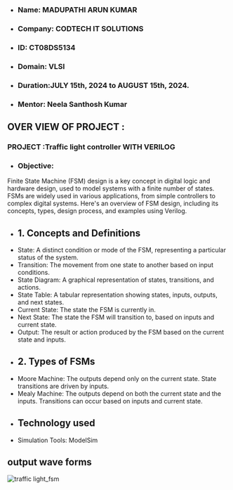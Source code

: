 - ### Name: MADUPATHI ARUN KUMAR
- ### Company:  CODTECH IT SOLUTIONS
- ### ID:  CT08DS5134
- ### Domain: VLSI
- ### Duration:JULY 15th, 2024 to AUGUST 15th, 2024.
- ### Mentor: Neela Santhosh Kumar
## OVER VIEW OF PROJECT :
### PROJECT :Traffic light controller WITH VERILOG
- ### Objective:
 Finite State Machine (FSM) design is a key concept in digital logic and hardware design, used to model systems with a finite number of states.
 FSMs are widely used in various applications, from simple controllers to complex digital systems. Here's an overview of FSM design, including its concepts, types, design process, and examples using Verilog.
- ## 1. Concepts and Definitions
- State: A distinct condition or mode of the FSM, representing a particular status of the system.
- Transition: The movement from one state to another based on input conditions.
- State Diagram: A graphical representation of states, transitions, and actions.
- State Table: A tabular representation showing states, inputs, outputs, and next states.
- Current State: The state the FSM is currently in.
- Next State: The state the FSM will transition to, based on inputs and current state.
- Output: The result or action produced by the FSM based on the current state and inputs.
- ## 2. Types of FSMs
- Moore Machine: The outputs depend only on the current state. State transitions are driven by inputs.
- Mealy Machine: The outputs depend on both the current state and the inputs. Transitions can occur based on inputs and current state.
- ## Technology used
- Simulation Tools: ModelSim
 ## output wave forms
 ![traffic light_fsm](https://github.com/user-attachments/assets/9743ec69-fa87-4252-9c2a-3817a3b8dd10)

